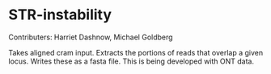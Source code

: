 # STR-instability

Contributers: Harriet Dashnow, Michael Goldberg

Takes aligned cram input. Extracts the portions of reads that overlap a given locus. Writes these as a fasta file. This is being developed with ONT data.
